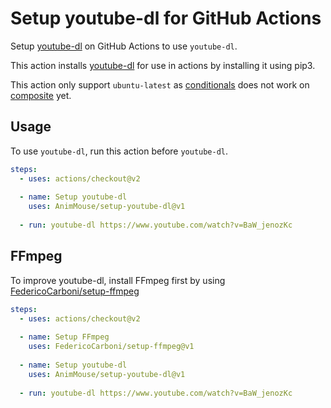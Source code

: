 # Setup youtube-dl for GitHub Actions
Setup [youtube-dl](https://github.com/ytdl-org/youtube-dl) on GitHub Actions to use `youtube-dl`.

This action installs [youtube-dl](https://github.com/ytdl-org/youtube-dl) for use in actions by installing it using pip3.

This action only support `ubuntu-latest` as [conditionals](https://github.com/actions/runner/issues/646) does not work on [composite](https://docs.github.com/en/actions/creating-actions/creating-a-composite-run-steps-action) yet.

## Usage
To use `youtube-dl`, run this action before `youtube-dl`.

```yml
steps:
  - uses: actions/checkout@v2
    
  - name: Setup youtube-dl
    uses: AnimMouse/setup-youtube-dl@v1
    
  - run: youtube-dl https://www.youtube.com/watch?v=BaW_jenozKc
```

## FFmpeg
To improve youtube-dl, install FFmpeg first by using [FedericoCarboni/setup-ffmpeg](https://github.com/FedericoCarboni/setup-ffmpeg)

```yml
steps:
  - uses: actions/checkout@v2
    
  - name: Setup FFmpeg
    uses: FedericoCarboni/setup-ffmpeg@v1
    
  - name: Setup youtube-dl
    uses: AnimMouse/setup-youtube-dl@v1
    
  - run: youtube-dl https://www.youtube.com/watch?v=BaW_jenozKc
```